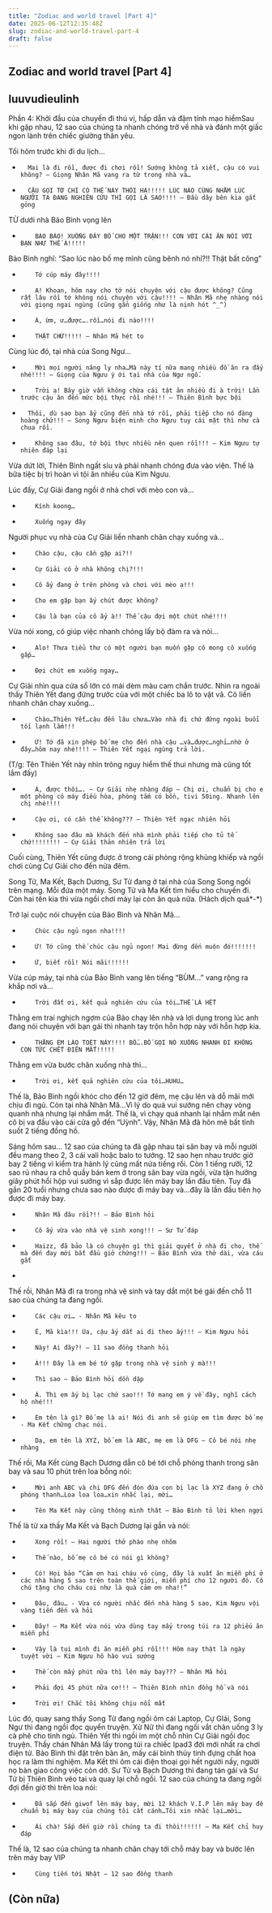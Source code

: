 ```yaml
---
title: "Zodiac and world travel [Part 4]"
date: 2025-06-12T12:35:48Z
slug: zodiac-and-world-travel-part-4
draft: false
---
```


## Zodiac and world travel [Part 4]

## luuvudieulinh

Phần 4: Khởi đầu của chuyến đi thú vị, hấp dẫn và đậm tính mạo hiểmSau khi gặp nhau, 12 sao của chúng ta nhanh chóng trở về nhà và đánh một giấc ngon lành trên chiếc giường thân yêu.
 
Tối hôm trước khi đi du lịch…
-       Mai là đi rồi, được đi chơi rồi! Sướng không tả xiết, cậu có vui không? – Giọng Nhân Mã vang ra từ trong nhà và…
-       CẬU GỌI TỚ CHỈ CÓ THẾ NÀY THÔI HẢ!!!!! LÚC NÀO CŨNG NHẰM LÚC NGƯỜI TA ĐANG NGHIÊN CỨU THÌ GỌI LÀ SAO!!!! – Đầu dây bên kia gắt gỏng
TỪ dưới nhà Bảo Bình vọng lên
-         BẢO BẢO! XUỐNG ĐÂY BỐ CHO MỘT TRẬN!!! CON VỚI CÁI ĂN NÓI VỚI BẠN NHƯ THẾ À!!!!!
Bảo Bình nghĩ: “Sao lúc nào bố mẹ mình cũng bênh nó nhỉ?!! Thật bất công”
-         Tớ cúp máy đây!!!!
-         A! Khoan, hôm nay cho tớ nói chuyện với cậu được không? Cũng rất lâu rồi tớ không nói chuyện với cậu!!!! – Nhân Mã nhẹ nhàng nói với giọng ngai ngùng (cũng gần giống như là nịnh hót ^_^)
-         Á, ừm, ư…được….rồi…nói đi nào!!!!
-         THẬT CHỨ!!!!! – Nhân Mã hét to
Cùng lúc đó, tại nhà của Song Ngư…
-         Mời mọi người nâng ly nha…Mà này tí nữa mang nhiều đồ ăn ra đấy nhé!!!! – Giọng của Ngưu ý ới tại nhà của Ngư ngố.
-         Trời ạ! Bây giờ vẫn không chừa cái tật ăn nhiều đi à trời! Lần trước cậu ăn đến mức bội thực rồi nhé!!! – Thiên Bình bực bội
-       Thôi, dù sao bạn ấy cũng đến nhà tớ rồi, phải tiếp cho nó đàng hoàng chứ!!! – Song Ngưu biện minh cho Ngưu tuy cái mặt thì như cà chua rồi.
-         Không sao đâu, tớ bội thực nhiều nên quen rồi!!! – Kim Ngưu tự nhiên đáp lại
Vừa dứt lời, Thiên Bình ngất sỉu và phải nhanh chóng đưa vào viện. Thế là bữa tiệc bị trì hoàn vì tội ăn nhiều của Kim Ngưu.
 
Lúc đấy, Cự Giải đang ngồi ở nhà chơi với mèo con và…
-         Kính koong…
-         Xuống ngay đây
 
Người phục vụ nhà của Cự Giải liền nhanh chân chạy xuống và…
-         Chào cậu, cậu cần gặp ai?!!
-         Cự Giải có ở nhà không chị?!!!
-         Cô ấy đang ở trên phòng và chơi với mèo ạ!!!
-         Cho em gặp bạn ấy chút được không?
-         Cậu là bạn của cô ấy à!! Thế cậu đợi một chút nhé!!!!
 
Vừa nói xong, cô giúp việc nhanh chóng lấy bộ đàm ra và nói…
-         Alo! Thưa tiểu thư có một người bạn muốn gặp cô mong cô xuống gấp…
-         Đợi chút em xuống ngay…
 
Cự Giải nhìn qua cửa sổ lớn có mái dèm màu cam chắn trước. Nhìn ra ngoài thấy Thiên Yết đang đứng trước của với một chiếc ba lô to vật vã. Cô liền nhanh chân chay xuống…
-         Chào…Thiên Yết…cậu đến lâu chưa…Vào nhà đi chứ đứng ngoài buổi tối lạnh lắm!!!
-         Ừ! Tớ đã xin phép bố mẹ cho đến nhà cậu …và…được…nghỉ…nhờ ở đây…hôm nay nhé!!!! – Thiên Yết ngại ngùng trả lời.
 
(T/g: Tên Thiên Yết này nhìn trông nguy hiểm thế thui nhưng mà cũng tốt lắm đấy)
 
-         À, được thôi…. – Cự Giải nhẹ nhàng đáp – Chị ơi, chuẩn bị cho e một phòng có máy điều hòa, phòng tắm có bồn, tivi 50ing. Nhanh lên chị nhé!!!!
-         Cậu ơi, có cần thế không??? – Thiên Yết ngạc nhiên hỏi
-         Không sao đâu mà khách đến nhà mình phải tiếp cho tủ tế chứ!!!!!!!! – Cự Giải thản nhiên trả lời
Cuối cùng, Thiên Yết cũng được ở trong cái phòng rộng khủng khiếp và ngồi chơi cùng Cự Giải cho đến nửa đêm.
 
Song Tử, Ma Kết, Bạch Dương, Sư Tử đang ở tại nhà của Song Song ngồi trên mạng. Mỗi đứa một máy. Song Tử và Ma Kết tìm hiểu cho chuyến đi. Còn hai tên kia thì vừa ngồi chơi máy lại còn ăn quà nữa. (Hách dịch quá*-*)
 
Trở lại cuộc nói chuyện của Bảo Bình và Nhân Mã…
-         Chúc cậu ngủ ngon nha!!!!
-         Ừ! Tớ cũng thế chúc cậu ngủ ngon! Mai đừng đến muộn đó!!!!!!!
-         Ừ, biết rồi! Nói mãi!!!!!!
Vừa cúp máy, tại nhà của Bảo Bình vang lên tiếng “BÙM…” vang rộng ra khắp nơi và…
-         Trời đất ơi, kết quả nghiên cứu của tôi…THẾ LÀ HẾT
Thằng em trai nghịch ngợm của Bảo chạy lên nhà và lợi dụng trong lúc anh đang nói chuyện với bạn gái thì nhanh tay trộn hỗn hợp này với hỗn hợp kia.
-         THẰNG EM LÁO TOÉT NÀY!!!! BỐ….BỐ GỌI NÓ XUỐNG NHANH ĐI KHÔNG CON TỨC CHẾT ĐIÊN MẤT!!!!!
Thằng em vừa bước chân xuống nhà thì…
-         Trời ơi, kết quả nghiên cứu của tôi…HUHU…
Thế là, Bảo Bình ngồi khóc cho đến 12 giờ đêm, mẹ cậu lên và dỗ mãi mới chịu đi ngủ. Còn tại nhà Nhân Mã…Vì lý do quá vui sướng nên chạy vòng quanh nhà nhưng lại nhắm mắt. Thế là, vì chạy quá nhanh lại nhắm mắt nên cô bị va đầu vào cái cửa gỗ đến “Uỳnh”. Vậy, Nhân Mã đã hôn mê bất tỉnh suốt 2 tiếng đồng hồ.
 
Sáng hôm sau…
12 sao của chúng ta đã gặp nhau tại sân bay và mỗi người đều mang theo 2, 3 cái vali hoặc balo to tướng. 12 sao hẹn nhau trước giờ bay 2 tiếng vì kiểm tra hành lý cũng mất nửa tiếng rồi. Còn 1 tiếng rưỡi, 12 sao rủ nhau ra chỗ quầy bán kem ở trong sân bay vừa ngồi, vừa tận hưởng giây phút hồi hộp vui sướng vì sắp được lên máy bay lần đầu tiên. Tuy đã gần 20 tuổi nhưng chưa sao nào được đi máy bay và…đây là lần đầu tiên họ được đi máy bay.
-         Nhân Mã đâu rồi?!! – Bảo Bình hỏi
-         Cô ấy vừa vào nhà vệ sinh xong!!! – Sư Tử đáp
-         Haizz, đã bảo là có chuyện gì thì giải quyết ở nhà đi cho, thế mà đến đay mới bắt đầu giở chứng!!! – Bảo Bình vừa thở dài, vừa cáu gắt
-          
Thế rồi, Nhân Mã đi ra trong nhà vệ sinh và tay dắt một bé gái đến chỗ 11 sao của chúng ta đang ngồi.
-         Các cậu ơi… - Nhân Mã kêu to
-         Ê, Mã kìa!!! Ủa, cậu ấy dắt ai đi theo ấy!!! – Kim Ngưu hỏi
-         Này! Ai đây?! – 11 sao đồng thanh hỏi
-         À!!! Đây là em bé tớ gặp trong nhà vệ sinh ý mà!!!
-         Thì sao – Bảo Bình hỏi dồn dập
-         À. Thì em ấy bị lạc chứ sao!!! Tớ mang em ý về đây, nghĩ cách hộ nhé!!!
-         Em tên là gì? Bố mẹ là ai! Nói đi anh sẽ giúp em tìm được bố mẹ - Ma Kết chững chạc nói.
-         Dạ, em tên là XYZ, bố em là ABC, mẹ em là DFG – Cô bé nói nhẹ nhàng
Thế rồi, Ma Kết cùng Bạch Dương dẫn cô bé tới chỗ phóng thanh trong sân bay và sau 10 phút trên loa bỗng nói:
-         Mời anh ABC và chị DFG đến đón đứa con bị lạc là XYZ đang ở chỗ phóng thanh…Loa loa loa…xin nhắc lại, mời…
-         Tên Ma Kết này cũng thông minh thât – Bảo Bình tỏ lời khen ngợi
Thế là từ xa thấy Ma Kết và Bạch Dương lại gần và nói:
-         Xong rồi! – Hai người thở phào nhẹ nhõm
-         Thế nào, bố mẹ cô bé có nói gì không?
-         Có! Họi bảo “Cảm ơn hai cháu vô cùng, đây là xuất ăn miễn phí ở các nhà hàng 5 sao trên toàn thế giới, miễn phí cho 12 người đó. Cô chú tặng cho cháu coi như là quà cảm ơn nha!!”
-         Đâu, đâu… - Vừa có người nhắc đến nhà hàng 5 sao, Kim Ngưu vội vàng tiến đến và hỏi
-         Đây! – Ma Kết vừa nói vừa dùng tay mấy trong túi ra 12 phiếu ăn miễn phí
-         Vậy là tụi mình đi ăn miễn phí rồi!!! Hôm nay thật là ngày tuyệt vời – Kim Ngưu hô hào vui sướng
 
-         Thế còn mấy phút nữa thì lên máy bay??? – Nhân Mã hỏi
-         Phải đợi 45 phút nữa cơ!!! – Thiên Bình nhìn đồng hồ và nói
-         Trời ơi! Chắc tôi không chịu nổi mất
Lúc đó, quay sang thấy Song Tử đang ngồi ôm cái Laptop, Cự GIải, Song Ngư thì đang ngồi đọc quyển truyện. Xử Nữ thì đang ngồi vắt chân uống 3 ly cà phê cho tỉnh ngủ. Thiên Yết thì ngồi im một chỗ nhìn Cự Giải ngồi đọc truyện. Thấy chán Nhân Mã lấy trong túi ra chiếc Ipad3 đời mới nhất ra chơi điện tử. Bảo Bình thì đặt trên bàn ăn, mấy cái bình thủy tinh đựng chất hoa học ra làm thí nghiệm. Ma Kết thì ôm cái điện thoại gọi hết người nầy, người nọ bàn giao công việc còn dở. Sư Tử và Bạch Dương thì đang tán gái và Sư Tử bị Thiên Bình véo tai và quay lại chỗ ngồi.
12 sao của chúng ta đang ngồi đợi đến giờ thì trên loa nói:
-         Đã sắp đến giwof lên máy bay, mời 12 khách V.I.P lên máy bay để chuẩn bị máy bay của chúng tôi cất cánh…Tôi xin nhắc lại…mời…
-         Ái chà! Sắp đến giờ rồi chúng ta đi thôi!!!!!! – Ma Kết chỉ huy đáp
Thế là, 12 sao của chúng ta nhanh chân chạy tới chỗ máy bay và bước lên trên máy bay VIP
-         Cùng tiến tới Nhật – 12 sao đồng thanh
(Còn nữa)
-
